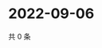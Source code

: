 # 2022-09-06

共 0 条

<!-- BEGIN WEIBO -->
<!-- 最后更新时间 Tue Sep 06 2022 20:33:29 GMT+0800 (China Standard Time) -->

<!-- END WEIBO -->

